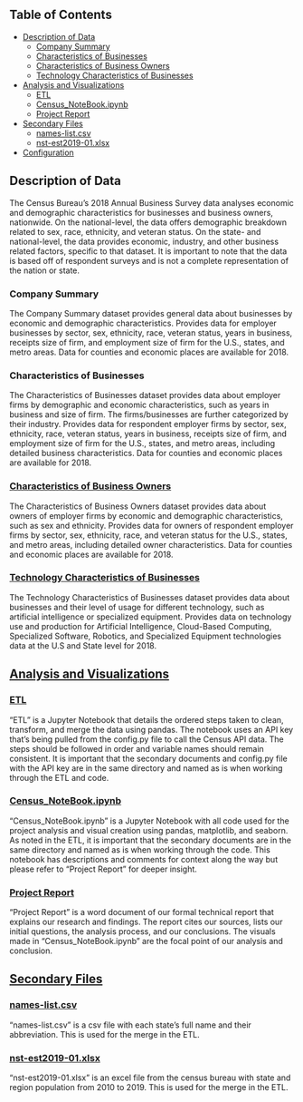 ## Table of Contents
- [Description of Data](#Description-of-Data)
    - [Company Summary](#Company_Summary)
    - [Characteristics of Businesses](#Characteristics_of_Businesses)
    - [Characteristics of Business Owners](#Characteristics_of_Business_Owners)
    - [Technology Characteristics of Businesses](#Technology_Characteristics_of_Businesses)
- [Analysis and Visualizations](#Analysis_and_Visualizations)
    - [ETL](#ETL)
    - [Census_NoteBook.ipynb](Code)
    - [Project Report](#Project_Report)
- [Secondary Files](#Secondary_Files)
    - [names-list.csv](#file_1)
    - [nst-est2019-01.xlsx](#file_2)
- [Configuration](#Configuration)

## Description of Data
The Census Bureau’s 2018 Annual Business Survey data analyses economic and demographic characteristics for businesses and business owners, nationwide. On the national-level, the data offers demographic breakdown related to sex, race, ethnicity, and veteran status. On the state- and national-level, the data provides economic, industry, and other business related factors, specific to that dataset. It is important to note that the data is based off of respondent surveys and is not a complete representation of the nation or state.  

### Company Summary
The Company Summary dataset provides general data about businesses by economic and demographic characteristics. Provides data for employer businesses by sector, sex, ethnicity, race, veteran status, years in business, receipts size of firm, and employment size of firm for the U.S., states, and metro areas. Data for counties and economic places are available for 2018.

### Characteristics of Businesses
The Characteristics of Businesses dataset provides data about employer firms by demographic and economic characteristics, such as years in business and size of firm. The firms/businesses are further categorized by their industry. Provides data for respondent employer firms by sector, sex, ethnicity, race, veteran status, years in business, receipts size of firm, and employment size of firm for the U.S., states, and metro areas, including detailed business characteristics. Data for counties and economic places are available for 2018.

### [Characteristics of Business Owners](#Characteristics_of_Business_Owners)
The Characteristics of Business Owners dataset provides data about owners of employer firms by economic and demographic characteristics, such as sex and ethnicity. Provides data for owners of respondent employer firms by sector, sex, ethnicity, race, and veteran status for the U.S., states, and metro areas, including detailed owner characteristics. Data for counties and economic places are available for 2018.

### [Technology Characteristics of Businesses](#Technology_Characteristics_of_Businesses)
The Technology Characteristics of Businesses dataset provides data about businesses and their level of usage for different technology, such as artificial intelligence or specialized equipment. Provides data on technology use and production for Artificial Intelligence, Cloud-Based Computing, Specialized Software, Robotics, and Specialized Equipment technologies data at the U.S and State level for 2018.


## [Analysis and Visualizations](#Analysis_and_Visualizations)
### [ETL](#ETL)
“ETL” is a Jupyter Notebook that details the ordered steps taken to clean, transform, and merge the data using pandas. The notebook uses an API key that’s being pulled from the config.py file to call the Census API data. The steps should be followed in order and variable names should remain consistent. It is important that the secondary documents and config.py file with the API key are in the same directory and named as is when working through the ETL and code.

### [Census_NoteBook.ipynb](#Code)
“Census_NoteBook.ipynb” is a Jupyter Notebook with all code used for the project analysis and visual creation using pandas, matplotlib, and seaborn. As noted in the ETL, it is important that the secondary documents are in the same directory and named as is when working through the code. This notebook has descriptions and comments for context along the way but please refer to “Project Report” for deeper insight.

### [Project Report](#Project_Report)
“Project Report” is a word document of our formal technical report that explains our research and findings. The report cites our sources, lists our initial questions, the analysis process, and our conclusions. The visuals made in “Census_NoteBook.ipynb” are the focal point of our analysis and conclusion. 


## [Secondary Files](#Secondary_Files)

### [names-list.csv](#file_1)
“names-list.csv” is a csv file with each state’s full name and their abbreviation. This is used for the merge in the ETL.

### [nst-est2019-01.xlsx](#file_2)
“nst-est2019-01.xlsx” is an excel file from the census bureau with state and region population from 2010 to 2019. This is used for the merge in the ETL.